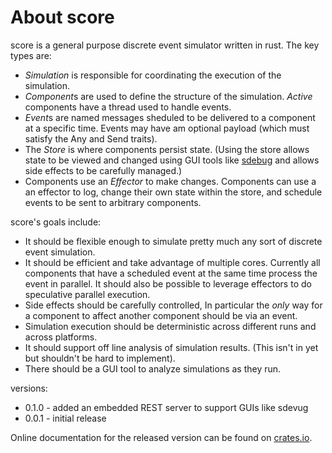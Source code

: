 About score
=============
score is a general purpose discrete event simulator written in rust. The key types are:
* *Simulation* is responsible for coordinating the execution of the simulation.
* *Component*s are used to define the structure of the simulation. *Active* components
have a thread used to handle events.
* *Event*s are named messages sheduled to be delivered to a component at a specific time.
Events may have am optional payload (which must satisfy the Any and Send traits).
* The *Store* is where components persist state. (Using the store allows state to be
viewed and changed using GUI tools like [sdebug](https://github.com/jesse99/sdebug) and
allows side effects to be carefully managed.)
* Components use an *Effector* to make changes. Components can use a an effector to log,
change their own state within the store, and schedule events to be sent to arbitrary
components.

score's goals include:
* It should be flexible enough to simulate pretty much any sort of discrete event simulation.
* It should be efficient and take advantage of multiple cores. Currently all components that
have a scheduled event at the same time process the event in parallel. It should also be
possible to leverage effectors to do speculative parallel execution.
* Side effects should be carefully controlled, In particular the *only* way for a component
to affect another component should be via an event.
* Simulation execution should be deterministic across different runs and across platforms.
* It should support off line analysis of simulation results. (This isn't in yet but shouldn't
be hard to implement).
* There should be a GUI tool to analyze simulations as they run.

versions:
* 0.1.0 - added an embedded REST server to support GUIs like sdevug
* 0.0.1 - initial release

Online documentation for the released version can be found on [crates.io](https://crates.io/crates/score).
